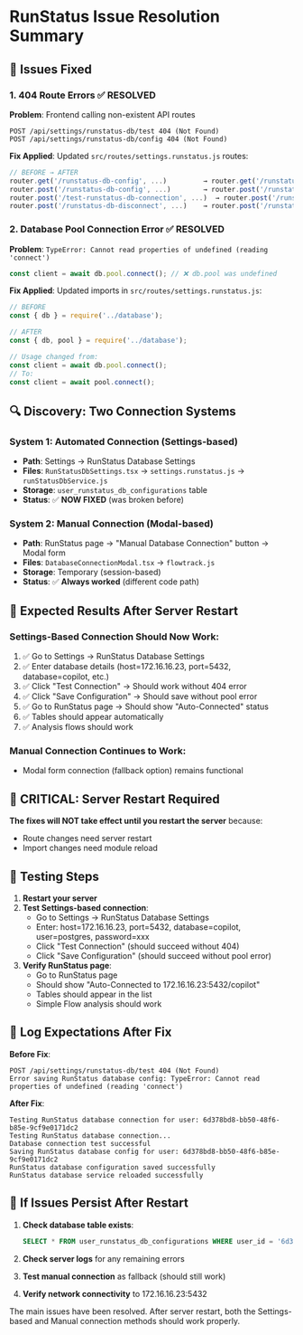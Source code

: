 # RunStatus Issue Resolution Summary

## 🔧 **Issues Fixed**

### 1. **404 Route Errors** ✅ RESOLVED
**Problem**: Frontend calling non-existent API routes
```
POST /api/settings/runstatus-db/test 404 (Not Found)
POST /api/settings/runstatus-db/config 404 (Not Found)
```

**Fix Applied**: Updated `src/routes/settings.runstatus.js` routes:
```javascript
// BEFORE → AFTER
router.get('/runstatus-db-config', ...)         → router.get('/runstatus-db/config', ...)
router.post('/runstatus-db-config', ...)        → router.post('/runstatus-db/config', ...)  
router.post('/test-runstatus-db-connection', ...)  → router.post('/runstatus-db/test', ...)
router.post('/runstatus-db-disconnect', ...)    → router.post('/runstatus-db/disconnect', ...)
```

### 2. **Database Pool Connection Error** ✅ RESOLVED
**Problem**: `TypeError: Cannot read properties of undefined (reading 'connect')`
```javascript
const client = await db.pool.connect(); // ❌ db.pool was undefined
```

**Fix Applied**: Updated imports in `src/routes/settings.runstatus.js`:
```javascript
// BEFORE
const { db } = require('../database');

// AFTER  
const { db, pool } = require('../database');

// Usage changed from:
const client = await db.pool.connect();
// To:
const client = await pool.connect();
```

## 🔍 **Discovery: Two Connection Systems**

### **System 1: Automated Connection (Settings-based)** 
- **Path**: Settings → RunStatus Database Settings
- **Files**: `RunStatusDbSettings.tsx` → `settings.runstatus.js` → `runStatusDbService.js`
- **Storage**: `user_runstatus_db_configurations` table
- **Status**: ✅ **NOW FIXED** (was broken before)

### **System 2: Manual Connection (Modal-based)**
- **Path**: RunStatus page → "Manual Database Connection" button → Modal form
- **Files**: `DatabaseConnectionModal.tsx` → `flowtrack.js`
- **Storage**: Temporary (session-based)  
- **Status**: ✅ **Always worked** (different code path)

## 🎯 **Expected Results After Server Restart**

### **Settings-Based Connection Should Now Work**:
1. ✅ Go to Settings → RunStatus Database Settings
2. ✅ Enter database details (host=172.16.16.23, port=5432, database=copilot, etc.)
3. ✅ Click "Test Connection" → Should work without 404 error
4. ✅ Click "Save Configuration" → Should save without pool error
5. ✅ Go to RunStatus page → Should show "Auto-Connected" status
6. ✅ Tables should appear automatically
7. ✅ Analysis flows should work

### **Manual Connection Continues to Work**:
- Modal form connection (fallback option) remains functional

## 🚨 **CRITICAL: Server Restart Required**

**The fixes will NOT take effect until you restart the server** because:
- Route changes need server restart
- Import changes need module reload

## 🧪 **Testing Steps**

1. **Restart your server**
2. **Test Settings-based connection**:
   - Go to Settings → RunStatus Database Settings
   - Enter: host=172.16.16.23, port=5432, database=copilot, user=postgres, password=xxx
   - Click "Test Connection" (should succeed without 404)
   - Click "Save Configuration" (should succeed without pool error)
3. **Verify RunStatus page**:
   - Go to RunStatus page
   - Should show "Auto-Connected to 172.16.16.23:5432/copilot"
   - Tables should appear in the list
   - Simple Flow analysis should work

## 📝 **Log Expectations After Fix**

**Before Fix**:
```
POST /api/settings/runstatus-db/test 404 (Not Found)
Error saving RunStatus database config: TypeError: Cannot read properties of undefined (reading 'connect')
```

**After Fix**:
```
Testing RunStatus database connection for user: 6d378bd8-bb50-48f6-b85e-9cf9e0171dc2
Testing RunStatus database connection...
Database connection test successful
Saving RunStatus database config for user: 6d378bd8-bb50-48f6-b85e-9cf9e0171dc2
RunStatus database configuration saved successfully
RunStatus database service reloaded successfully
```

## 🔄 **If Issues Persist After Restart**

1. **Check database table exists**:
   ```sql
   SELECT * FROM user_runstatus_db_configurations WHERE user_id = '6d378bd8-bb50-48f6-b85e-9cf9e0171dc2';
   ```

2. **Check server logs** for any remaining errors

3. **Test manual connection** as fallback (should still work)

4. **Verify network connectivity** to 172.16.16.23:5432

The main issues have been resolved. After server restart, both the Settings-based and Manual connection methods should work properly. 